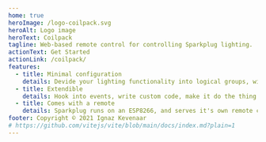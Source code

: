 ```yaml
---
home: true
heroImage: /logo-coilpack.svg
heroAlt: Logo image
heroText: Coilpack
tagline: Web-based remote control for controlling Sparkplug lighting.
actionText: Get Started
actionLink: /coilpack/
features:
  - title: Minimal configuration
    details: Devide your lighting functionality into logical groups, with sensible defaults and good readability. Fading and blinking built-in.
  - title: Extendible
    details: Hook into events, write custom code, make it do the thing you want without fighting the library. Configuration and code on a per-model basis.
  - title: Comes with a remote
    details: Sparkplug runs on an ESP8266, and serves it's own remote control known as Coilpack.
footer: Copyright © 2021 Ignaz Kevenaar
# https://github.com/vitejs/vite/blob/main/docs/index.md?plain=1
---
```

